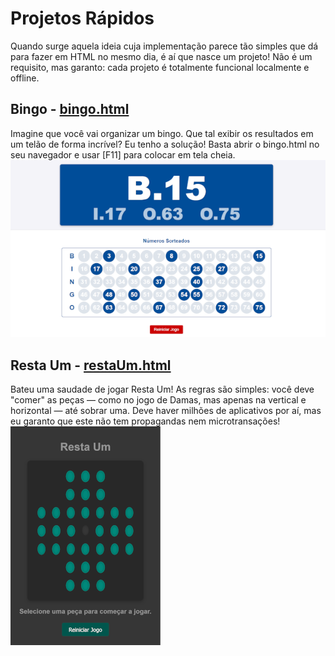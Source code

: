 # Projetos Rápidos #
Quando surge aquela ideia cuja implementação parece tão simples que dá para fazer em HTML no mesmo dia, é aí que nasce um projeto!
Não é um requisito, mas garanto: cada projeto é totalmente funcional localmente e offline.

## Bingo - [bingo.html](https://diogorbg.github.io/Projetos-Html/bingo/bingo.html)
Imagine que você vai organizar um bingo. Que tal exibir os resultados em um telão de forma incrível? Eu tenho a solução!
Basta abrir o bingo.html no seu navegador e usar [F11] para colocar em tela cheia.\
![Bingo](bingo/bingo.png)

## Resta Um - [restaUm.html](https://diogorbg.github.io/Projetos-Html/restaUm/restaUm.html)
Bateu uma saudade de jogar Resta Um! As regras são simples: você deve "comer" as peças — como no jogo de Damas, mas apenas na vertical e horizontal — até sobrar uma. Deve haver milhões de aplicativos por aí, mas eu garanto que este não tem propagandas nem microtransações!\
![Resta Um](restaUm/restaUm.png)
